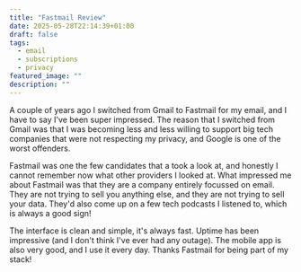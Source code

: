 ```yaml
---
title: "Fastmail Review"
date: 2025-05-28T22:14:39+01:00
draft: false
tags:
  - email
  - subscriptions
  - privacy
featured_image: ""
description: ""
---
```


A couple of years ago I switched from Gmail to Fastmail for my email, and I have to say I've been super impressed. The reason that I switched from Gmail was that I was becoming less and less willing to support big tech companies that were not respecting my privacy, and Google is one of the worst offenders. 

Fastmail was one the few candidates that a took a look at, and honestly I cannot remember now what other providers I looked at. What impressed me about Fastmail was that they are a company entirely focussed on email. They are not trying to sell you anything else, and they are not trying to sell your data. They'd also come up on a few tech podcasts I listened to, which is always a good sign! 

The interface is clean and simple, it's always fast. Uptime has been impressive (and I don't think I've ever had any outage). The mobile app is also very good, and I use it every day. Thanks Fastmail for being part of my stack! 
